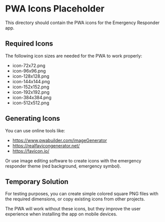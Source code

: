 # PWA Icons Placeholder

This directory should contain the PWA icons for the Emergency Responder app.

## Required Icons

The following icon sizes are needed for the PWA to work properly:

- icon-72x72.png
- icon-96x96.png
- icon-128x128.png
- icon-144x144.png
- icon-152x152.png
- icon-192x192.png
- icon-384x384.png
- icon-512x512.png

## Generating Icons

You can use online tools like:
- https://www.pwabuilder.com/imageGenerator
- https://realfavicongenerator.net/
- https://favicon.io/

Or use image editing software to create icons with the emergency responder theme (red background, emergency symbol).

## Temporary Solution

For testing purposes, you can create simple colored square PNG files with the required dimensions, or copy existing icons from other projects.

The PWA will work without these icons, but they improve the user experience when installing the app on mobile devices.